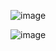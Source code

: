 ![image](https://github.com/user-attachments/assets/67118a0c-24ff-40b5-88cf-ca11fa6ccadb)

![image](https://github.com/user-attachments/assets/cc356f79-cc78-431a-89be-338601834c26)


